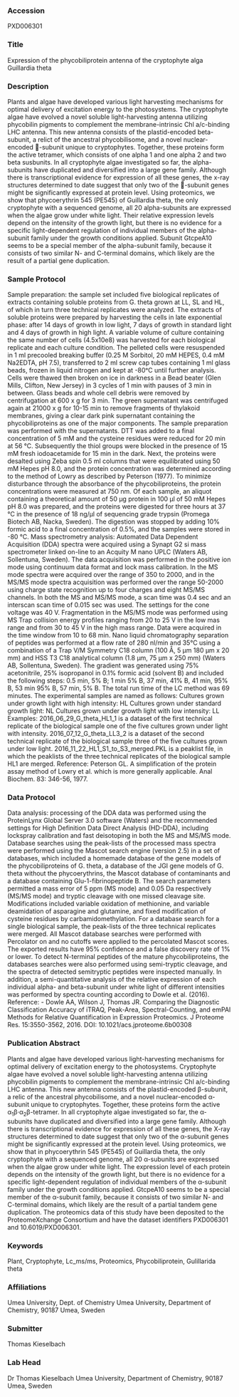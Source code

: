 ### Accession
PXD006301

### Title
Expression of the phycobiliprotein antenna of the cryptophyte alga Guillardia theta

### Description
Plants and algae have developed various light harvesting mechanisms for optimal delivery of excitation energy to the photosystems. The cryptophyte algae have evolved a novel soluble light-harvesting antenna utilizing phycobilin pigments to complement the membrane-intrinsic Chl a/c-binding LHC antenna. This new antenna consists of the plastid-encoded beta-subunit, a relict of the ancestral phycobilisome, and a novel nuclear-encoded -subunit unique to cryptophytes. Together, these proteins form the active tetramer, which consists of one alpha 1 and one alpha 2 and two beta susbunits. In all cryptophyte algae investigated so far, the alpha-subunits have duplicated and diversified into a large gene family. Although there is transcriptional evidence for expression of all these genes, the x-ray structures determined to date suggest that only two of the -subunit genes might be significantly expressed at protein level. Using proteomics, we show that phycoerythrin 545 (PE545) of Guillardia theta, the only cryptophyte with a sequenced genome, all 20 alpha-subunits are expressed when the algae grow under white light. Their relative expression levels depend on the intensity of the growth light, but there is no evidence for a specific light-dependent regulation of individual members of the alpha-subunit family under the growth conditions applied. Subunit GtcpeA10 seems to be a special member of the alpha-subunit family, because it consists of two similar N- and C-terminal domains, which likely are the result of a partial gene duplication.

### Sample Protocol
Sample preparation: the sample set included five biological replicates of extracts containing soluble proteins from G. theta grown at LL, SL and HL, of which in turn three technical replicates were analyzed. The extracts of soluble proteins were prepared by harvesting the cells in late exponential phase: after 14 days of growth in low light, 7 days of growth in standard light and 4 days of growth in high light. A variable volume of culture containing the same number of cells (4.5x10e8) was harvested for each biological replicate and each culture condition. The pelleted cells were resuspended in 1 ml precooled breaking buffer (0.25 M Sorbitol, 20 mM HEPES, 0.4 mM Na2EDTA, pH 7.5), transferred to 2 ml screw cap tubes containing 1 ml glass beads, frozen in liquid nitrogen and kept at -80ᵒC until further analysis. Cells were thawed then broken on ice in darkness in a Bead beater (Glen Mills, Clifton, New Jersey) in 3 cycles of 1 min with pauses of 3 min in between. Glass beads and whole cell debris were removed by centrifugation at 600 x g for 3 min. The green supernatant was centrifuged again at 21000 x g for 10-15 min to remove fragments of thylakoid membranes, giving a clear dark pink supernatant containing the phycobiliproteins as one of the major components.  The sample preparation was performed with the supernatants. DTT was added to a final concentration of 5 mM and the cysteine residues were reduced for 20 min at 56 °C. Subsequently the thiol groups were blocked in the presence of 15 mM fresh iodoacetamide for 15 min in the dark. Next, the proteins were desalted using Zeba spin 0.5 ml columns that were equilibrated using 50 mM Hepes pH 8.0, and the protein concentration was determined according to the method of Lowry as described by Peterson (1977). To minimize disturbance through the absorbance of the phycobiliproteins, the protein concentrations were measured at 750 nm.  Of each sample, an aliquot containing a theoretical amount of 50 µg protein in 100 µl of 50 mM Hepes pH 8.0 was prepared, and the proteins were digested for three hours at 37 °C in the presence of 18 ng/µl of sequencing grade trypsin (Promega Biotech AB, Nacka, Sweden). The digestion was stopped by adding 10% formic acid to a final concentration of 0.5%, and the samples were stored in -80 °C.  Mass spectrometry analysis: Automated Data Dependent Acquisition (DDA) spectra were acquired using a Synapt G2 si mass spectrometer linked on-line to an Acquity M nano UPLC (Waters AB, Sollentuna, Sweden). The data acquisition was performed in the positive ion mode using continuum data format and lock mass calibration. In the MS mode spectra were acquired over the range of 350 to 2000, and in the MS/MS mode spectra acquisition was performed over the range 50-2000 using charge state recognition up to four charges and eight MS/MS channels. In both the MS and MS/MS mode, a scan time was 0.4 sec and an interscan scan time of 0.015 sec was used. The settings for the cone voltage was 40 V. Fragmentation in the MS/MS mode was performed using MS Trap collision energy profiles ranging from 20 to 25 V in the low mas range and from 30 to 45 V in the high mass range. Data were acquired in the time window from 10 to 68 min. Nano liquid chromatography separation of peptides was performed at a flow rate of 280 nl/min and 35°C using a combination of a Trap V/M Symmetry C18 column (100 Å, 5 µm 180 µm x 20 mm) and HSS T3 C18 analytical column (1.8 µm, 75 µm x 250 mm) (Waters AB, Sollentuna, Sweden). The gradient was generated using 75% acetonitrile, 25% isopropanol in 0.1% formic acid (solvent B) and included the following steps: 0.5 min, 5% B; 1 min 5% B, 37 min, 41% B, 41 min, 95% B, 53 min 95% B, 57 min, 5% B. The total run time of the LC method was 69 minutes.   The experimental samples are named as follows:  Cultures grown under growth light with high intensity: HL Cultures grown under standard growth light: NL Cultures grown under growth light with low intensity: LL  Examples: 2016_06_29_G_theta_HL1_1 is a dataset of the first technical replicate of the biological sample one of the five cultures grown under light with intensity.   2016_07_12_G_theta_LL3_2 is a dataset of the second technical replicate of the biological sample three of the five cultures grown under low light.  2016_11_22_HL1_S1_to_S3_merged.PKL is a peaklist file, in which the peaklists of the three technical replicates of the biological sample HL1 are merged.  Reference: Peterson GL. A simplification of the protein assay method of Lowry et al. which is more generally applicable. Anal Biochem. 83: 346-56, 1977.

### Data Protocol
Data analysis: processing of the DDA data was performed using the ProteinLynx Global Server 3.0 software (Waters) and the recommended settings for High Definition Data Direct Analysis (HD-DDA), including lockspray calibration and fast deisotoping in both the MS and MS/MS mode. Database searches using the peak-lists of the processed mass spectra were performed using the Mascot search engine (version 2.5) in a set of databases, which included a homemade database of the gene models of the phycobiliproteins of G. theta, a database of the JGI gene models of G. theta without the phycoerythrins, the Mascot database of contaminants and a database containing Glu-1-fibrinopeptide B. The search parameters permitted a mass error of 5 ppm (MS mode) and 0.05 Da respectively (MS/MS mode) and tryptic cleavage with one missed cleavage site. Modifications included variable oxidation of methionine, and variable deamidation of asparagine and glutamine, and fixed modification of cysteine residues by carbamidomethylation. For a database search for a single biological sample, the peak-lists of the three technical replicates were merged. All Mascot database searches were performed with Percolator on and no cutoffs were applied to the percolated Mascot scores. The exported results have 95% confidence and a false discovery rate of 1% or lower.  To detect N-terminal peptides of the mature phycobiliproteins, the databases searches were also performed using semi-tryptic cleavage, and the spectra of detected semitryptic peptides were inspected manually. In addition, a semi-quantitative analysis of the relative expression of each individual alpha- and beta-subunit under white light of different intensities was performed by spectra counting according to Dowle et al. (2016).   Reference: - Dowle AA, Wilson J, Thomas JR. Comparing the Diagnostic Classification Accuracy of iTRAQ, Peak-Area, Spectral-Counting, and emPAI Methods for Relative Quantification in Expression Proteomics. J Proteome Res. 15:3550-3562, 2016. DOI: 10.1021/acs.jproteome.6b00308

### Publication Abstract
Plants and algae have developed various light-harvesting mechanisms for optimal delivery of excitation energy to the photosystems. Cryptophyte algae have evolved a novel soluble light-harvesting antenna utilizing phycobilin pigments to complement the membrane-intrinsic Chl a/c-binding LHC antenna. This new antenna consists of the plastid-encoded &#x3b2;-subunit, a relic of the ancestral phycobilisome, and a novel nuclear-encoded &#x3b1;-subunit unique to cryptophytes. Together, these proteins form the active &#x3b1;<sub>1</sub>&#x3b2;&#xb7;&#x3b1;<sub>2</sub>&#x3b2;-tetramer. In all cryptophyte algae investigated so far, the &#x3b1;-subunits have duplicated and diversified into a large gene family. Although there is transcriptional evidence for expression of all these genes, the X-ray structures determined to date suggest that only two of the &#x3b1;-subunit genes might be significantly expressed at the protein level. Using proteomics, we show that in phycoerythrin 545 (PE545) of Guillardia theta, the only cryptophyte with a sequenced genome, all 20 &#x3b1;-subunits are expressed when the algae grow under white light. The expression level of each protein depends on the intensity of the growth light, but there is no evidence for a specific light-dependent regulation of individual members of the &#x3b1;-subunit family under the growth conditions applied. GtcpeA10 seems to be a special member of the &#x3b1;-subunit family, because it consists of two similar N- and C-terminal domains, which likely are the result of a partial tandem gene duplication. The proteomics data of this study have been deposited to the ProteomeXchange Consortium and have the dataset identifiers PXD006301 and 10.6019/PXD006301.

### Keywords
Plant, Cryptophyte, Lc_ms/ms, Proteomics, Phycobiliprotein, Gulillarida theta

### Affiliations
Umea University, Dept. of Chemistry
Umea University, Department of Chemistry, 90187 Umea, Sweden

### Submitter
Thomas Kieselbach

### Lab Head
Dr Thomas Kieselbach
Umea University, Department of Chemistry, 90187 Umea, Sweden


